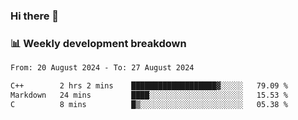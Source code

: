 ### Hi there 👋

### 📊 Weekly development breakdown
<!--START_SECTION:waka-->

```txt
From: 20 August 2024 - To: 27 August 2024

C++        2 hrs 2 mins    ███████████████████▓░░░░░   79.09 %
Markdown   24 mins         ████░░░░░░░░░░░░░░░░░░░░░   15.53 %
C          8 mins          █▒░░░░░░░░░░░░░░░░░░░░░░░   05.38 %
```

<!--END_SECTION:waka-->
